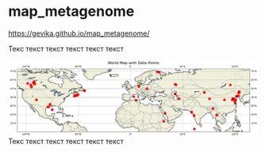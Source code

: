 # map_metagenome
https://gevika.github.io/map_metagenome/

Текс текст текст текст текст текст
<!-- START-MAP-INSERT -->
<div style="margin:0; padding:0;">
    <img src="./images/map_image.png" alt="My Map" style="display:block; margin:0; padding:0;">
</div>
<!-- END-MAP-INSERT -->
Текс текст текст текст текст текст
